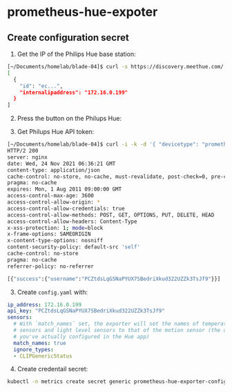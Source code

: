 # prometheus-hue-expoter

## Create configuration secret
1. Get the IP of the Philips Hue base station:
```bash
[~/Documents/homelab/blade-04]$ curl -s https://discovery.meethue.com/ | jq   *[cluster] 
[
  {
    "id": "ec...",
    "internalipaddress": "172.16.0.199"
  }
]
```

2. Press the button on the Philups Hue:

3. Get Philups Hue API token:
```bash
[~/Documents/homelab/blade-04]$ curl -i -k -d '{ "devicetype": "prometheus-hue-exporter" }' https://172.16.0.199/api
HTTP/2 200 
server: nginx
date: Wed, 24 Nov 2021 06:36:21 GMT
content-type: application/json
cache-control: no-store, no-cache, must-revalidate, post-check=0, pre-check=0
pragma: no-cache
expires: Mon, 1 Aug 2011 09:00:00 GMT
access-control-max-age: 3600
access-control-allow-origin: *
access-control-allow-credentials: true
access-control-allow-methods: POST, GET, OPTIONS, PUT, DELETE, HEAD
access-control-allow-headers: Content-Type
x-xss-protection: 1; mode=block
x-frame-options: SAMEORIGIN
x-content-type-options: nosniff
content-security-policy: default-src 'self'
cache-control: no-store
pragma: no-cache
referrer-policy: no-referrer

[{"success":{"username":"PCZtdsLqGSNaPYUX7SBedriXkud322UZZk3TsJf9"}}]
```

3. Create `config.yaml` with:
```yaml
ip_address: 172.16.0.199
api_key: "PCZtdsLqGSNaPYUX7SBedriXkud322UZZk3TsJf9"
sensors:
  # With `match_names` set, the exporter will set the names of temperature
  # sensors and light level sensors to that of the motion sensor (the one that
  # you've actually configured in the Hue app)
  match_names: true
  ignore_types:
  - CLIPGenericStatus
```

4. Create credentail secret:
```bash
kubectl -n metrics create secret generic prometheus-hue-exporter-config --from-file=config.yml=config.yaml
```